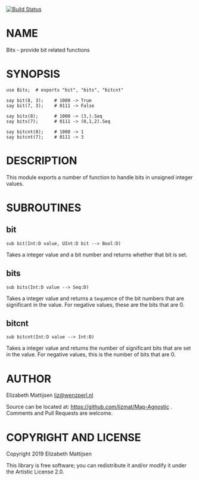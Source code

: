 [![Build Status](https://travis-ci.org/lizmat/Bits.svg?branch=master)](https://travis-ci.org/lizmat/Bits)

NAME
====

Bits - provide bit related functions

SYNOPSIS
========

    use Bits;  # exports "bit", "bits", "bitcnt"

    say bit(8, 3);    # 1000 -> True
    say bit(7, 3);    # 0111 -> False

    say bits(8);      # 1000 -> (3,).Seq
    say bits(7);      # 0111 -> (0,1,2).Seq

    say bitcnt(8);    # 1000 -> 1
    say bitcnt(7);    # 0111 -> 3

DESCRIPTION
===========

This module exports a number of function to handle bits in unsigned integer values.

SUBROUTINES
===========

bit
---

    sub bit(Int:D value, UInt:D bit --> Bool:D)

Takes a integer value and a bit number and returns whether that bit is set.

bits
----

    sub bits(Int:D value --> Seq:D)

Takes a integer value and returns a `Seq`uence of the bit numbers that are significant in the value. For negative values, these are the bits that are 0.

bitcnt
------

    sub bitcnt(Int:D value --> Int:D)

Takes a integer value and returns the number of significant bits that are set in the value. For negative values, this is the number of bits that are 0.

AUTHOR
======

Elizabeth Mattijsen <liz@wenzperl.nl>

Source can be located at: https://github.com/lizmat/Map-Agnostic . Comments and Pull Requests are welcome.

COPYRIGHT AND LICENSE
=====================

Copyright 2019 Elizabeth Mattijsen

This library is free software; you can redistribute it and/or modify it under the Artistic License 2.0.

